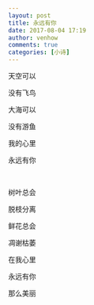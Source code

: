 ```yaml
---
layout: post
title: 永远有你
date: 2017-08-04 17:19
author: venhow
comments: true
categories: [小诗]
---
```

天空可以

没有飞鸟

大海可以

没有游鱼

我的心里

永远有你

&nbsp;

树叶总会

脱枝分离

鲜花总会

凋谢枯萎

在我心里

永远有你

那么美丽
